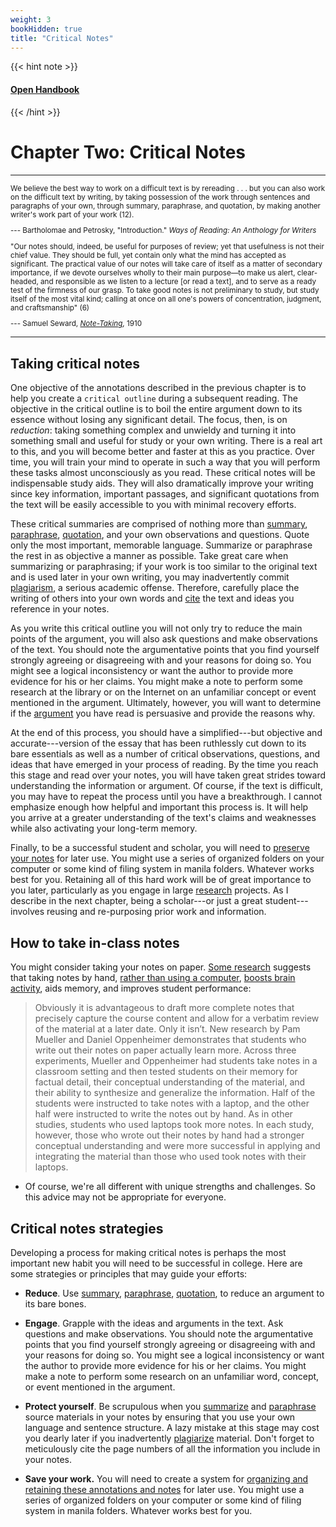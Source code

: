 ```yaml
---
weight: 3
bookHidden: true
title: "Critical Notes"
---
```


{{< hint note >}} 
#### <i class="fas fa-dot-circle"></i> [**Open Handbook**](/resources/open-handbook) 
{{< /hint >}}

# Chapter Two: Critical Notes

---
  <small>

We believe the best way to work on a difficult text is by rereading
. . . but you can also work on the difficult text by writing, by
taking possession of the work through sentences and paragraphs of your
own, through summary, paraphrase, and quotation, by making another
writer's work part of your work (12).

--- Bartholomae and Petrosky, "Introduction." *Ways of Reading: An Anthology for Writers*

  </small>
 
  <small> 
"Our notes should, indeed, be useful for purposes of review; yet that usefulness is not their chief value. They should be full, yet contain only what the mind has accepted as significant. The practical value of our notes will take care of itself as a matter of secondary importance, if we devote ourselves wholly to their main purpose—to make us alert, clear-headed, and responsible as we listen to a lecture [or read a text], and to serve as a ready test of the firmness of our grasp. To take good notes is not preliminary to study, but study itself of the most vital kind; calling at once on all one's powers of concentration, judgment, and craftsmanship" (6)

--- Samuel Seward, [*Note-Taking*](https://www.google.com/books/edition/Note_taking/PSiVLIcLVIoC?hl=en), 1910

 </small>
 
---

## Taking critical notes


One objective of the annotations described in the previous chapter is to
help you create a `critical outline` during a subsequent reading. The
objective in the critical outline is to boil the entire argument down to
its essence without losing any significant detail. The focus, then, is on
*reduction*: taking something complex and unwieldy and turning it
into something small and useful for study or your own writing. There is
a real art to this, and you will become better and faster at this as you
practice. Over time, you will train your mind to operate in such a way
that you will perform these tasks almost unconsciously as you read.
These critical notes will be indispensable study aids. They will also
dramatically improve your writing since key information, important passages, and
significant quotations from the text will be easily accessible to you with minimal recovery efforts.

These critical summaries are comprised of nothing more than [summary](/resources/open-handbook/chapter-8), [paraphrase](/resources/open-handbook/chapter-8), [quotation](/resources/open-handbook/chapter-8), and your own observations and questions. Quote only the most important, memorable language.
Summarize or paraphrase the rest in as objective a manner as possible.
Take great care when summarizing or paraphrasing; if your work is too
similar to the original text and is used later in your own writing, you
may inadvertently commit [plagiarism](/resources/open-handbook/chapter-10), a serious academic offense.
Therefore, carefully place the writing of others into your own words and
[cite](/resources/open-handbook/chapter-11) the text and ideas you reference in your notes.

As you write this critical outline you will not only try to reduce the
main points of the argument, you will also ask questions and make
observations of the text. You should note the argumentative points that
you find yourself strongly agreeing or disagreeing with and your reasons
for doing so. You might see a logical inconsistency or want the author
to provide more evidence for his or her claims. You might make a note to
perform some research at the library or on the Internet on an unfamiliar
concept or event mentioned in the argument. Ultimately, however, you
will want to determine if the [argument](/resources/open-handbook/chapter-6) you have read is persuasive and
provide the reasons why.

At the end of this process, you should have a simplified---but objective
and accurate---version of the essay that has been ruthlessly cut down to
its bare essentials as well as a number of critical observations,
questions, and ideas that have emerged in your process of reading. By
the time you reach this stage and read over your notes, you will have
taken great strides toward understanding the information or argument. Of
course, if the text is difficult, you may have to repeat the process
until you have a breakthrough. I cannot emphasize enough how helpful and
important this process is. It will help you arrive at a greater
understanding of the text's claims and weaknesses while also activating
your long-term memory.

Finally, to be a successful student and scholar, you will need to
[preserve your notes](/resources/open-handbook/chapter-4/) for later use. You might use a series of organized
folders on your computer or some kind of filing system in manila
folders. Whatever works best for you. Retaining all of this hard work
will be of great importance to you later, particularly as you engage in
large [research](/resources/open-handbook/chapter-12) projects. As I describe in the next chapter,
being a scholar---or just a great student---involves reusing and re-purposing
prior work and information.

## How to take in-class notes

You might consider taking your notes on paper. [Some research](https://sites.udel.edu/victorp/files/2010/11/Psychological-Science-2014-Mueller-0956797614524581-1u0h0yu.pdf) suggests that taking notes by hand, [rather than using a computer](https://www.scientificamerican.com/article/a-learning-secret-don-t-take-notes-with-a-laptop/), [boosts brain activity](https://doi.org/10.3389/fpsyg.2023.1219945 ), aids memory, and improves student performance:

>Obviously it is advantageous to draft more complete notes that precisely capture the course content and allow for a verbatim review of the material at a later date.  Only it isn’t.  New research by Pam Mueller and Daniel Oppenheimer demonstrates that students who write out their notes on paper actually learn more.  Across three experiments, Mueller and Oppenheimer had students take notes in a classroom setting and then tested students on their memory for factual detail, their conceptual understanding of the material, and their ability to synthesize and generalize the information.  Half of the students were instructed to take notes with a laptop, and the other half were instructed to write the notes out by hand.  As in other studies, students who used laptops took more notes.  In each study, however, those who wrote out their notes by hand had a stronger conceptual understanding and were more successful in applying and integrating the material than those who used took notes with their laptops.

- Of course, we're all different with unique strengths and challenges. So this advice may not be appropriate for everyone.

## Critical notes strategies

Developing a process for making critical notes is perhaps the most
important new habit you will need to be successful in college. Here are
some strategies or principles that may guide your efforts:

-   **Reduce**. Use [summary](/resources/open-handbook/chapter-8), [paraphrase](/resources/open-handbook/chapter-8), [quotation](/resources/open-handbook/chapter-8), to reduce an argument to its bare bones.

-   **Engage**. Grapple with the ideas and arguments in the text. Ask
    questions and make observations. You should note the argumentative
    points that you find yourself strongly agreeing or disagreeing with
    and your reasons for doing so. You might see a logical inconsistency
    or want the author to provide more evidence for his or her claims.
    You might make a note to perform some research on an unfamiliar
    word, concept, or event mentioned in the argument.

-   **Protect yourself**. Be scrupulous when you [summarize](/resources/open-handbook/chapter-8) and [paraphrase](/resources/open-handbook/chapter-8) source materials in your notes by ensuring that you
    use your own language and sentence structure. A lazy mistake at this
    stage may cost you dearly later if you inadvertently [plagiarize](/resources/open-handbook/chapter-10)
    material. Don't forget to meticulously cite the page numbers of all
    the information you include in your notes.

-   **Save your work.** You will need to create a system for [organizing and retaining these annotations and notes](/resources/open-handbook/chapter-4) for
    later use. You might use a series of organized folders on your
    computer or some kind of filing system in manila folders. Whatever
    works best for you.
